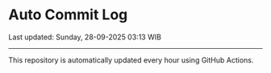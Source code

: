 # Auto Commit Log

Last updated: Sunday, 28-09-2025 03:13 WIB

---

This repository is automatically updated every hour using GitHub Actions.
